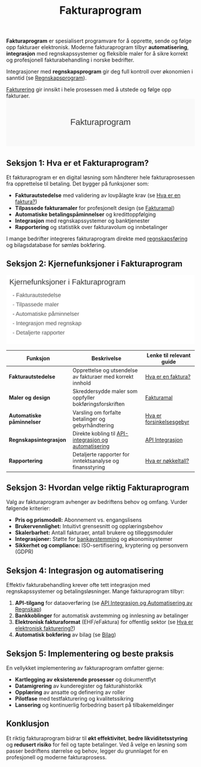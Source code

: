 ﻿---
title: "Fakturaprogram"
meta_title: "Fakturaprogram"
meta_description: '**Fakturaprogram** er spesialisert programvare for å opprette, sende og følge opp fakturaer elektronisk. Moderne fakturaprogram tilbyr **automatisering**, **i...'
slug: fakturaprogram
type: blog
layout: pages/single
---

**Fakturaprogram** er spesialisert programvare for å opprette, sende og følge opp fakturaer elektronisk. Moderne fakturaprogram tilbyr **automatisering**, **integrasjon** med regnskapssystemer og fleksible maler for å sikre korrekt og profesjonell fakturabehandling i norske bedrifter.
 
Integrasjoner med **regnskapsprogram** gir deg full kontroll over økonomien i sanntid (se [Regnskapsprogram](/blogs/regnskap/regnskapsprogram "Regnskapsprogram: Økonomistyring for Norske Bedrifter")).

[Fakturering](/blogs/regnskap/fakturering "Fakturering: Guide til Prosessen for Opprettelse, Utsending og Oppfølging av Faktura") gir innsikt i hele prosessen med å utstede og følge opp fakturaer.
![Fakturaprogram](fakturaprogram-image.svg)

## Seksjon 1: Hva er et Fakturaprogram?

Et fakturaprogram er en digital løsning som håndterer hele fakturaprosessen fra opprettelse til betaling. Det bygger på funksjoner som:

* **Fakturautstedelse** med validering av lovpålagte krav (se [Hva er en faktura?](/blogs/regnskap/hva-er-en-faktura "Hva er en Faktura? En Guide til Norske Fakturakrav"))  
* **Tilpassede fakturamaler** for profesjonelt design (se [Fakturamal](/blogs/regnskap/hva-er-fakturamal "Hva er Fakturamal? Komplett Guide til Fakturamaler og Fakturadesign"))  
* **Automatiske betalingspåminnelser** og kredittoppfølging  
* **Integrasjon** med regnskapssystemer og banktjenester  
* **Rapportering** og statistikk over fakturavolum og innbetalinger

I mange bedrifter integreres fakturaprogram direkte med [regnskapsføring](/blogs/regnskap/hva-er-bokforing "Hva er Bokføring? Komplett Guide til Regnskapsføring og Bokføringsregler") og bilagsdatabase for sømløs bokføring.

## Seksjon 2: Kjernefunksjoner i Fakturaprogram

![Kjernefunksjoner i Fakturaprogram](fakturaprogram-funksjoner.svg)

| Funksjon               | Beskrivelse                                                         | Lenke til relevant guide                                                                 |
|------------------------|---------------------------------------------------------------------|------------------------------------------------------------------------------------------|
| **Fakturautstedelse**  | Opprettelse og utsendelse av fakturaer med korrekt innhold          | [Hva er en faktura?](/blogs/regnskap/hva-er-en-faktura "Hva er en Faktura?")            |
| **Maler og design**    | Skreddersydde maler som oppfyller bokføringsforskriften             | [Fakturamal](/blogs/regnskap/hva-er-fakturamal "Hva er Fakturamal?")                    |
| **Automatiske påminnelser** | Varsling om forfalte betalinger og gebyrhåndtering              | [Hva er forsinkelsesgebyr](/blogs/regnskap/hva-er-forsinkelsesgebyr "Hva er Forsinkelsesgebyr?") |
| **Regnskapsintegrasjon**| Direkte kobling til [API-integrasjon og automatisering](/blogs/regnskap/api-integrasjon-automatisering-regnskap "API Integrasjon og Automatisering av Regnskap") | [API Integrasjon](/blogs/regnskap/api-integrasjon-automatisering-regnskap)       |
| **Rapportering**       | Detaljerte rapporter for inntektsanalyse og finansstyring           | [Hva er nøkkeltall?](/blogs/regnskap/hva-er-nokkeltall "Hva er Nøkkeltall?")              |

## Seksjon 3: Hvordan velge riktig Fakturaprogram

Valg av fakturaprogram avhenger av bedriftens behov og omfang. Vurder følgende kriterier:

* **Pris og prismodell:** Abonnement vs. engangslisens  
* **Brukervennlighet:** Intuitivt grensesnitt og opplæringsbehov  
* **Skalerbarhet:** Antall fakturaer, antall brukere og tilleggsmoduler  
* **Integrasjoner:** Støtte for [bankavstemming](/blogs/regnskap/hva-er-bankavstemming "Hva er Bankavstemming?") og økonomisystemer  
* **Sikkerhet og compliance:** ISO-sertifisering, kryptering og personvern (GDPR)

## Seksjon 4: Integrasjon og automatisering

Effektiv fakturabehandling krever ofte tett integrasjon med regnskapssystemer og betalingsløsninger. Mange fakturaprogram tilbyr:

1. **API-tilgang** for dataoverføring (se [API Integrasjon og Automatisering av Regnskap](/blogs/regnskap/api-integrasjon-automatisering-regnskap "API Integrasjon og Automatisering av Regnskap"))  
2. **Bankkoblinger** for automatisk avstemming og innlesning av betalinger  
3. **Elektronisk fakturaformat** (EHF/eFaktura) for offentlig sektor (se [Hva er elektronisk fakturering?](/blogs/regnskap/hva-er-elektronisk-fakturering "Hva er elektronisk fakturering?"))  
4. **Automatisk bokføring** av bilag (se [Bilag](/blogs/regnskap/bilag "Bilag - Komplett Guide til Digital Bilagsbehandling"))

## Seksjon 5: Implementering og beste praksis

En vellykket implementering av fakturaprogram omfatter gjerne:

* **Kartlegging av eksisterende prosesser** og dokumentflyt  
* **Datamigrering** av kunderegister og fakturahistorikk  
* **Opplæring** av ansatte og definering av roller  
* **Pilotfase** med testfakturering og kvalitetssikring  
* **Lansering** og kontinuerlig forbedring basert på tilbakemeldinger

## Konklusjon

Et riktig fakturaprogram bidrar til **økt effektivitet**, **bedre likviditetsstyring** og **redusert risiko** for feil og tapte betalinger. Ved å velge en løsning som passer bedriftens størrelse og behov, legger du grunnlaget for en profesjonell og moderne fakturaprosess.












